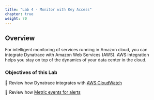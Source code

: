 ```yaml
---
title: "Lab 4 - Monitor with Key Access"
chapter: true
weight: 70
---
```

## Overview

For intelligent monitoring of services running in Amazon cloud, you can integrate Dynatrace with Amazon Web Services (AWS). AWS integration helps you stay on top of the dynamics of your data center in the cloud.

### Objectives of this Lab

🔷 Review how Dynatrace integrates with <a href="https://aws.amazon.com/cloudwatch/" target="_blank">AWS CloudWatch</a>

🔷 Review how <a href="https://www.dynatrace.com/support/help/how-to-use-dynatrace/problem-detection-and-analysis/problem-detection/metric-events-for-alerting/" target="_blank">Metric events for alerts</a>

